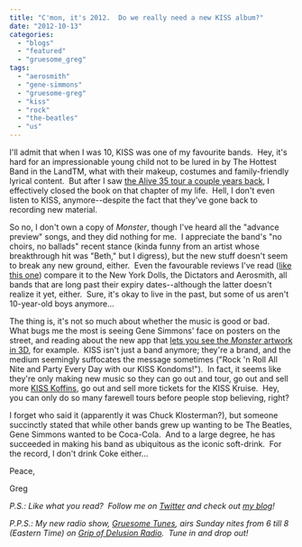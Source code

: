 ```yaml
---
title: "C'mon, it's 2012.  Do we really need a new KISS album?"
date: "2012-10-13"
categories: 
  - "blogs"
  - "featured"
  - "gruesome_greg"
tags: 
  - "aerosmith"
  - "gene-simmons"
  - "gruesome-greg"
  - "kiss"
  - "rock"
  - "the-beatles"
  - "us"
---
```


I'll admit that when I was 10, KISS was one of my favourite bands.  Hey, it's hard for an impressionable young child not to be lured in by The Hottest Band in the LandTM, what with their makeup, costumes and family-friendly lyrical content.  But after I saw [the Alive 35 tour a couple years back](http://www.hellbound.ca/2009/10/my-pre-teen-dream-was-nearly-dashed-by-a-shitty-soundsystem/), I effectively closed the book on that chapter of my life.  Hell, I don't even listen to KISS, anymore--despite the fact that they've gone back to recording new material.

So no, I don't own a copy of _Monster_, though I've heard all the "advance preview" songs, and they did nothing for me.  I appreciate the band's "no choirs, no ballads" recent stance (kinda funny from an artist whose breakthrough hit was "Beth," but I digress), but the new stuff doesn't seem to break any new ground, either.  Even the favourable reviews I've read ([like this one](http://www.bravewords.com/hardwares/1002199)) compare it to the New York Dolls, the Dictators and Aerosmith, all bands that are long past their expiry dates--although the latter doesn't realize it yet, either.  Sure, it's okay to live in the past, but some of us aren't 10-year-old boys anymore...

The thing is, it's not so much about whether the music is good or bad.  What bugs me the most is seeing Gene Simmons' face on posters on the street, and reading about the new app that [lets you see the _Monster_ artwork in 3D](http://www.bravewords.com/news/191773), for example.  KISS isn't just a band anymore; they're a brand, and the medium seemingly suffocates the message sometimes ("Rock 'n Roll All Nite and Party Every Day with our KISS Kondoms!").  In fact, it seems like they're only making new music so they can go out and tour, go out and sell more [KISS Koffins](http://www.oddee.com/_media/imgs/articles/a244_kiss.jpg), go out and sell more tickets for the KISS Kruise.  Hey, you can only do so many farewell tours before people stop believing, right?

I forget who said it (apparently it was Chuck Klosterman?), but someone succinctly stated that while other bands grew up wanting to be The Beatles, Gene Simmons wanted to be Coca-Cola.  And to a large degree, he has succeeded in making his band as ubiquitous as the iconic soft-drink.  For the record, I don't drink Coke either...

Peace,

Greg

_P.S.: Like what you read?  Follow me on [Twitter](http://twitter.com/gruesomeviews) and check out [my blog](http://gruesomeviews.com/)!_

_P.P.S.: My new radio show, [Gruesome Tunes](http://gruesomeviews.com/category/music/gruesome-tunes/), airs Sunday nites from 6 till 8 (Eastern Time) on [Grip of Delusion Radio](http://www.steamingheathen.com/delusion/).  Tune in and drop out!_
